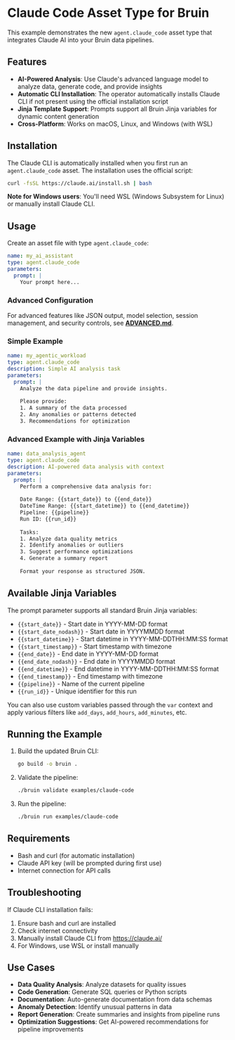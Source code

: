 # Claude Code Asset Type for Bruin

This example demonstrates the new `agent.claude_code` asset type that integrates Claude AI into your Bruin data pipelines.

## Features

- **AI-Powered Analysis**: Use Claude's advanced language model to analyze data, generate code, and provide insights
- **Automatic CLI Installation**: The operator automatically installs Claude CLI if not present using the official installation script
- **Jinja Template Support**: Prompts support all Bruin Jinja variables for dynamic content generation
- **Cross-Platform**: Works on macOS, Linux, and Windows (with WSL)

## Installation

The Claude CLI is automatically installed when you first run an `agent.claude_code` asset. The installation uses the official script:

```bash
curl -fsSL https://claude.ai/install.sh | bash
```

**Note for Windows users**: You'll need WSL (Windows Subsystem for Linux) or manually install Claude CLI.

## Usage

Create an asset file with type `agent.claude_code`:

```yaml
name: my_ai_assistant
type: agent.claude_code
parameters:
  prompt: |
    Your prompt here...
```

### Advanced Configuration

For advanced features like JSON output, model selection, session management, and security controls, see **[ADVANCED.md](./ADVANCED.md)**.

### Simple Example

```yaml
name: my_agentic_workload
type: agent.claude_code
description: Simple AI analysis task
parameters:
  prompt: |
    Analyze the data pipeline and provide insights.
    
    Please provide:
    1. A summary of the data processed
    2. Any anomalies or patterns detected
    3. Recommendations for optimization
```

### Advanced Example with Jinja Variables

```yaml
name: data_analysis_agent
type: agent.claude_code
description: AI-powered data analysis with context
parameters:
  prompt: |
    Perform a comprehensive data analysis for:
    
    Date Range: {{start_date}} to {{end_date}}
    DateTime Range: {{start_datetime}} to {{end_datetime}}
    Pipeline: {{pipeline}}
    Run ID: {{run_id}}
    
    Tasks:
    1. Analyze data quality metrics
    2. Identify anomalies or outliers
    3. Suggest performance optimizations
    4. Generate a summary report
    
    Format your response as structured JSON.
```

## Available Jinja Variables

The prompt parameter supports all standard Bruin Jinja variables:

- `{{start_date}}` - Start date in YYYY-MM-DD format
- `{{start_date_nodash}}` - Start date in YYYYMMDD format
- `{{start_datetime}}` - Start datetime in YYYY-MM-DDTHH:MM:SS format
- `{{start_timestamp}}` - Start timestamp with timezone
- `{{end_date}}` - End date in YYYY-MM-DD format
- `{{end_date_nodash}}` - End date in YYYYMMDD format
- `{{end_datetime}}` - End datetime in YYYY-MM-DDTHH:MM:SS format
- `{{end_timestamp}}` - End timestamp with timezone
- `{{pipeline}}` - Name of the current pipeline
- `{{run_id}}` - Unique identifier for this run

You can also use custom variables passed through the `var` context and apply various filters like `add_days`, `add_hours`, `add_minutes`, etc.

## Running the Example

1. Build the updated Bruin CLI:
   ```bash
   go build -o bruin .
   ```

2. Validate the pipeline:
   ```bash
   ./bruin validate examples/claude-code
   ```

3. Run the pipeline:
   ```bash
   ./bruin run examples/claude-code
   ```

## Requirements

- Bash and curl (for automatic installation)
- Claude API key (will be prompted during first use)
- Internet connection for API calls

## Troubleshooting

If Claude CLI installation fails:
1. Ensure bash and curl are installed
2. Check internet connectivity
3. Manually install Claude CLI from https://claude.ai/
4. For Windows, use WSL or install manually

## Use Cases

- **Data Quality Analysis**: Analyze datasets for quality issues
- **Code Generation**: Generate SQL queries or Python scripts
- **Documentation**: Auto-generate documentation from data schemas
- **Anomaly Detection**: Identify unusual patterns in data
- **Report Generation**: Create summaries and insights from pipeline runs
- **Optimization Suggestions**: Get AI-powered recommendations for pipeline improvements